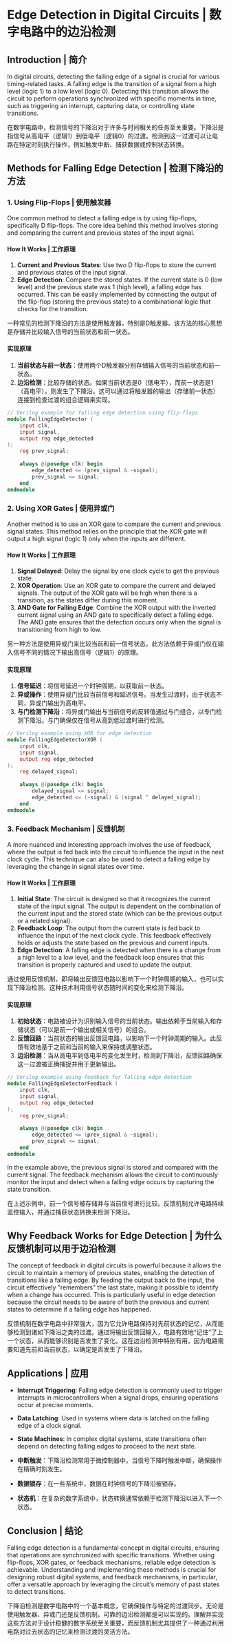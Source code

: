 # Edge Detection in Digital Circuits | 数字电路中的边沿检测

## Introduction | 简介

In digital circuits, detecting the falling edge of a signal is crucial for various timing-related tasks. A falling edge is the transition of a signal from a high level (logic 1) to a low level (logic 0). Detecting this transition allows the circuit to perform operations synchronized with specific moments in time, such as triggering an interrupt, capturing data, or controlling state transitions.

在数字电路中，检测信号的下降沿对于许多与时间相关的任务至关重要。下降沿是指信号从高电平（逻辑1）到低电平（逻辑0）的过渡。检测到这一过渡可以让电路在特定时刻执行操作，例如触发中断、捕获数据或控制状态转换。

## Methods for Falling Edge Detection | 检测下降沿的方法

### 1. Using Flip-Flops | 使用触发器

One common method to detect a falling edge is by using flip-flops, specifically D flip-flops. The core idea behind this method involves storing and comparing the current and previous states of the input signal.

#### How It Works | 工作原理

1. **Current and Previous States**: Use two D flip-flops to store the current and previous states of the input signal.
2. **Edge Detection**: Compare the stored states. If the current state is 0 (low level) and the previous state was 1 (high level), a falling edge has occurred. This can be easily implemented by connecting the output of the flip-flop (storing the previous state) to a combinational logic that checks for the transition.

一种常见的检测下降沿的方法是使用触发器，特别是D触发器。该方法的核心思想是存储并比较输入信号的当前状态和前一状态。

#### 实现原理

1. **当前状态与前一状态**：使用两个D触发器分别存储输入信号的当前状态和前一状态。
2. **边沿检测**：比较存储的状态。如果当前状态是0（低电平），而前一状态是1（高电平），则发生了下降沿。这可以通过将触发器的输出（存储前一状态）连接到检查过渡的组合逻辑来实现。

```verilog
// Verilog example for falling edge detection using flip-flops
module FallingEdgeDetector (
    input clk,
    input signal,
    output reg edge_detected
);
    reg prev_signal;
    
    always @(posedge clk) begin
        edge_detected <= (prev_signal & ~signal);
        prev_signal <= signal;
    end
endmodule
```

### 2. Using XOR Gates | 使用异或门

Another method is to use an XOR gate to compare the current and previous signal states. This method relies on the principle that the XOR gate will output a high signal (logic 1) only when the inputs are different.

#### How It Works | 工作原理

1. **Signal Delayed**: Delay the signal by one clock cycle to get the previous state.
2. **XOR Operation**: Use an XOR gate to compare the current and delayed signals. The output of the XOR gate will be high when there is a transition, as the states differ during this moment.
3. **AND Gate for Falling Edge**: Combine the XOR output with the inverted current signal using an AND gate to specifically detect a falling edge. The AND gate ensures that the detection occurs only when the signal is transitioning from high to low.

另一种方法是使用异或门来比较当前和前一信号状态。此方法依赖于异或门仅在输入信号不同的情况下输出高信号（逻辑1）的原理。

#### 实现原理

1. **信号延迟**：将信号延迟一个时钟周期，以获取前一状态。
2. **异或操作**：使用异或门比较当前信号和延迟信号。当发生过渡时，由于状态不同，异或门输出为高电平。
3. **与门检测下降沿**：将异或门输出与当前信号的反转值通过与门组合，以专门检测下降沿。与门确保仅在信号从高到低过渡时进行检测。

```verilog
// Verilog example using XOR for edge detection
module FallingEdgeDetectorXOR (
    input clk,
    input signal,
    output reg edge_detected
);
    reg delayed_signal;
    
    always @(posedge clk) begin
        delayed_signal <= signal;
        edge_detected <= (~signal) & (signal ^ delayed_signal);
    end
endmodule
```

### 3. Feedback Mechanism | 反馈机制

A more nuanced and interesting approach involves the use of feedback, where the output is fed back into the circuit to influence the input in the next clock cycle. This technique can also be used to detect a falling edge by leveraging the change in signal states over time.

#### How It Works | 工作原理

1. **Initial State**: The circuit is designed so that it recognizes the current state of the input signal. The output is dependent on the combination of the current input and the stored state (which can be the previous output or a related signal).
2. **Feedback Loop**: The output from the current state is fed back to influence the input of the next clock cycle. This feedback effectively holds or adjusts the state based on the previous and current inputs.
3. **Edge Detection**: A falling edge is detected when there is a change from a high level to a low level, and the feedback loop ensures that this transition is properly captured and used to update the output.

通过使用反馈机制，即将输出反馈回电路以影响下一个时钟周期的输入，也可以实现下降沿检测。这种技术利用信号状态随时间的变化来检测下降沿。

#### 实现原理

1. **初始状态**：电路被设计为识别输入信号的当前状态。输出依赖于当前输入和存储状态（可以是前一个输出或相关信号）的组合。
2. **反馈回路**：当前状态的输出反馈回电路，以影响下一个时钟周期的输入。此反馈有效地基于之前和当前的输入来保持或调整状态。
3. **边沿检测**：当从高电平到低电平的变化发生时，检测到下降沿，反馈回路确保这一过渡被正确捕捉并用于更新输出。

```verilog
// Verilog example using feedback for falling edge detection
module FallingEdgeDetectorFeedback (
    input clk,
    input signal,
    output reg edge_detected
);
    reg prev_signal;
    
    always @(posedge clk) begin
        edge_detected <= (prev_signal & ~signal);
        prev_signal <= signal;
    end
endmodule
```

In the example above, the previous signal is stored and compared with the current signal. The feedback mechanism allows the circuit to continuously monitor the input and detect when a falling edge occurs by capturing the state transition.

在上述示例中，前一个信号被存储并与当前信号进行比较。反馈机制允许电路持续监控输入，并通过捕获状态转换来检测下降沿。

## Why Feedback Works for Edge Detection | 为什么反馈机制可以用于边沿检测

The concept of feedback in digital circuits is powerful because it allows the circuit to maintain a memory of previous states, enabling the detection of transitions like a falling edge. By feeding the output back to the input, the circuit effectively "remembers" the last state, making it possible to identify when a change has occurred. This is particularly useful in edge detection because the circuit needs to be aware of both the previous and current states to determine if a falling edge has happened.

反馈机制在数字电路中非常强大，因为它允许电路保持对先前状态的记忆，从而能够检测到诸如下降沿之类的过渡。通过将输出反馈回输入，电路有效地“记住”了上一个状态，从而能够识别是否发生了变化。这在边沿检测中特别有用，因为电路需要知道先前和当前状态，以确定是否发生了下降沿。

## Applications | 应用

- **Interrupt Triggering**: Falling edge detection is commonly used to trigger interrupts in microcontrollers when a signal drops, ensuring operations occur at precise moments.
- **Data Latching**: Used in systems where data is latched on the falling edge of a clock signal.
- **State Machines**: In complex digital systems, state transitions often depend on detecting falling edges to proceed to the next state.

- **中断触发**：下降沿检测常用于微控制器中，当信号下降时触发中断，确保操作在精确时刻发生。
- **数据锁存**：在一些系统中，数据在时钟信号的下降沿被锁存。
- **状态机**：在复杂的数字系统中，状态转换通常依赖于检测下降沿以进入下一个状态。

## Conclusion | 结论

Falling edge detection is a fundamental concept in digital circuits, ensuring that operations are synchronized with specific transitions. Whether using flip-flops, XOR gates, or feedback mechanisms, reliable edge detection is achievable. Understanding and implementing these methods is crucial for designing robust digital systems, and feedback mechanisms, in particular, offer a versatile approach by leveraging the circuit’s memory of past states to detect transitions.

下降沿检测是数字电路中的一个基本概念，它确保操作与特定的过渡同步。无论是使用触发器、异或门还是反馈机制，可靠的边沿检测都是可以实现的。理解并实现这些方法对于设计稳健的数字系统至关重要，而反馈机制尤其提供了一种通过利用电路对过去状态的记忆来检测过渡的灵活方法。
